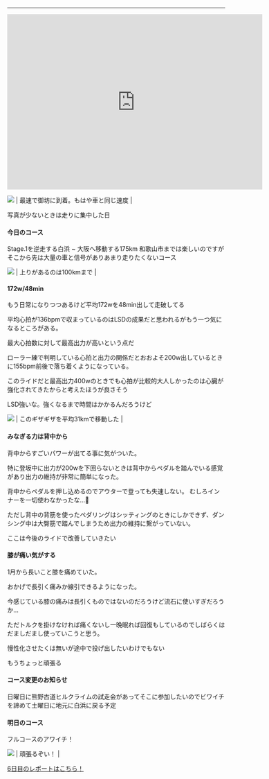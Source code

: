 ---
<iframe allowtransparency="true" frameborder="0" height="405" scrolling="no" src="https://www.strava.com/activities/2681035321/embed/22ee55a0b140a370408be5954217e0c0460990b1" width="590"></iframe>


[![](https://4.bp.blogspot.com/-ImRgQlv_CPE/XXDvJeCQayI/AAAAAAAABuA/vZp3ZwULlSod6aAar1IfAMNQN9i9UhW0wCK4BGAYYCw/s320/MVIMG_20190905_065059.jpg)](http://4.bp.blogspot.com/-ImRgQlv_CPE/XXDvJeCQayI/AAAAAAAABuA/vZp3ZwULlSod6aAar1IfAMNQN9i9UhW0wCK4BGAYYCw/s1600/MVIMG_20190905_065059.jpg)
| 最速で御坊に到着。もはや車と同じ速度 |


写真が少ないときは走りに集中した日

#### 今日のコース

Stage.1を逆走する白浜 ~ 大阪へ移動する175km
和歌山市までは楽しいのですがそこから先は大量の車と信号がありあまり走りたくないコース


[![](https://2.bp.blogspot.com/-OL3ovV0Qr8s/XXDvpgDl6jI/AAAAAAAABuM/J6GIBnsZCCMEwrUg8M90oepvNVuDsAf1QCK4BGAYYCw/s320/%25E3%2582%25B9%25E3%2582%25AF%25E3%2583%25AA%25E3%2583%25BC%25E3%2583%25B3%25E3%2582%25B7%25E3%2583%25A7%25E3%2583%2583%25E3%2583%2588%2B2019-09-05%2B20.20.17.png)](http://2.bp.blogspot.com/-OL3ovV0Qr8s/XXDvpgDl6jI/AAAAAAAABuM/J6GIBnsZCCMEwrUg8M90oepvNVuDsAf1QCK4BGAYYCw/s1600/%25E3%2582%25B9%25E3%2582%25AF%25E3%2583%25AA%25E3%2583%25BC%25E3%2583%25B3%25E3%2582%25B7%25E3%2583%25A7%25E3%2583%2583%25E3%2583%2588%2B2019-09-05%2B20.20.17.png)
| 上りがあるのは100kmまで |



#### 172w/48min

もう日常になりつつあるけど平均172wを48min出して走破してる

平均心拍が136bpmで収まっているのはLSDの成果だと思われるがもう一つ気になるところがある。



最大心拍数に対して最高出力が高いという点だ



ローラー練で判明している心拍と出力の関係だとおおよそ200w出しているときに155bpm前後で落ち着くようになっている。



このライドだと最高出力400wのときでも心拍が比較的大人しかったのは心臓が強化されてきたからと考えたほうが良さそう



LSD強いな。強くなるまで時間はかかるんだろうけど

[![](https://4.bp.blogspot.com/-bgcW3c5m6QU/XXDv-39agcI/AAAAAAAABuY/8cKNBy0k81YXJfrgX9sBi0VyLJzat4LfQCK4BGAYYCw/s320/%25E3%2582%25B9%25E3%2582%25AF%25E3%2583%25AA%25E3%2583%25BC%25E3%2583%25B3%25E3%2582%25B7%25E3%2583%25A7%25E3%2583%2583%25E3%2583%2588%2B2019-09-05%2B20.20.51.png)](http://4.bp.blogspot.com/-bgcW3c5m6QU/XXDv-39agcI/AAAAAAAABuY/8cKNBy0k81YXJfrgX9sBi0VyLJzat4LfQCK4BGAYYCw/s1600/%25E3%2582%25B9%25E3%2582%25AF%25E3%2583%25AA%25E3%2583%25BC%25E3%2583%25B3%25E3%2582%25B7%25E3%2583%25A7%25E3%2583%2583%25E3%2583%2588%2B2019-09-05%2B20.20.51.png)
|
このギザギザを平均31kmで移動した |

#### みなぎる力は背中から
背中からすごいパワーが出てる事に気がついた。

特に登坂中に出力が200wを下回らないときは背中からペダルを踏んでいる感覚があり出力の維持が非常に簡単になった。

背中からペダルを押し込めるのでアウターで登っても失速しない。
むしろインナーを一切使わなかったな...🤔

ただし背中の背筋を使ったペダリングはシッティングのときにしかできず、ダンシング中は大臀筋で踏んでしまうため出力の維持に繋がっていない。

ここは今後のライドで改善していきたい


#### 膝が痛い気がする

1月から長いこと膝を痛めていた。

おかげで長引く痛みか線引できるようになった。

今感じている膝の痛みは長引くものではないのだろうけど流石に使いすぎだろうか...



ただトルクを掛けなければ痛くないし一晩眠れば回復もしているのでしばらくはだましだまし使っていこうと思う。



慢性化させたくは無いが途中で投げ出したいわけでもない

もうちょっと頑張る



#### コース変更のお知らせ

日曜日に熊野古道ヒルクライムの試走会があってそこに参加したいのでビワイチを諦めて土曜日に地元に白浜に戻る予定





#### 明日のコース

フルコースのアワイチ！

[![](https://1.bp.blogspot.com/-am56XP1KGeo/XXEBv6EesAI/AAAAAAAABuk/KWI4IaSMwdEeYMvUwofhynVosOjFpzC7wCK4BGAYYCw/s320/%25E3%2582%25B9%25E3%2582%25AF%25E3%2583%25AA%25E3%2583%25BC%25E3%2583%25B3%25E3%2582%25B7%25E3%2583%25A7%25E3%2583%2583%25E3%2583%2588%2B2019-09-05%2B21.38.12.png)](http://1.bp.blogspot.com/-am56XP1KGeo/XXEBv6EesAI/AAAAAAAABuk/KWI4IaSMwdEeYMvUwofhynVosOjFpzC7wCK4BGAYYCw/s1600/%25E3%2582%25B9%25E3%2582%25AF%25E3%2583%25AA%25E3%2583%25BC%25E3%2583%25B3%25E3%2582%25B7%25E3%2583%25A7%25E3%2583%2583%25E3%2583%2588%2B2019-09-05%2B21.38.12.png)
| 頑張るぞい！ |



[6日目のレポートはこちら！](https://blog.great-distance.com/2019/09/greatdistance-stage6.html)
